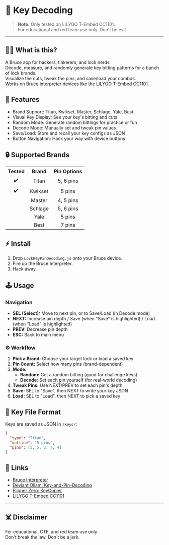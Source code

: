 # 🔑 Key Decoding

> **Note:** Only tested on LILYGO T-Embed CC1101.  
> For educational and red team use only. Don't be evil.

---

## 🏴‍☠️ What is this?

A Bruce app for hackers, tinkerers, and lock nerds.  
Decode, measure, and randomly generate key bitting patterns for a bunch of lock brands.  
Visualize the cuts, tweak the pins, and save/load your combos.  
Works on Bruce interpreter devices like the LILYGO T-Embed CC1101.


## 🚀 Features

- Brand Support: Titan, Kwikset, Master, Schlage, Yale, Best
- Visual Key Display: See your key's bitting and cuts
- Random Mode: Generate random bittings for practice or fun
- Decode Mode: Manually set and tweak pin values
- Save/Load: Store and recall your key configs as JSON
- Button Navigation: Hack your way with device buttons

## 🔒 Supported Brands

<table>
  <tr>
    <th style="text-align:center">Tested</th>
    <th style="text-align:center">Brand</th>
    <th style="text-align:center">Pin Options</th>
  </tr>
  <tr>
    <td style="text-align:center">✔️</td>
    <td style="text-align:center">Titan</td>
    <td style="text-align:center">5, 6 pins</td>
  </tr>
  <tr>
    <td style="text-align:center">✔️</td>
    <td style="text-align:center">Kwikset</td>
    <td style="text-align:center">5 pins</td>
  </tr>
  <tr>
    <td style="text-align:center"></td>
    <td style="text-align:center">Master</td>
    <td style="text-align:center">4, 5 pins</td>
  </tr>
  <tr>
    <td style="text-align:center"></td>
    <td style="text-align:center">Schlage</td>
    <td style="text-align:center">5, 6 pins</td>
  </tr>
  <tr>
    <td style="text-align:center"></td>
    <td style="text-align:center">Yale</td>
    <td style="text-align:center">5 pins</td>
  </tr>
  <tr>
    <td style="text-align:center"></td>
    <td style="text-align:center">Best</td>
    <td style="text-align:center">7 pins</td>
  </tr>
</table>

## ⚡ Install

1. Drop `LockKeyPinDecoding.js` onto your Bruce device.
2. Fire up the Bruce Interpreter.
3. Hack away.


## 🕹️ Usage

### Navigation

- **SEL (Select):** Move to next pin, or to Save/Load (in Decode mode)
- **NEXT:** Increase pin depth / Save (when "Save" is highlighted) / Load (when "Load" is highlighted)
- **PREV:** Decrease pin depth
- **ESC:** Back to main menu

### ⚙️ Workflow

1. **Pick a Brand:** Choose your target lock or load a saved key
2. **Pin Count:** Select how many pins (brand-dependent)
3. **Mode:**  
   - **Random:** Get a random bitting (good for challenge keys)
   - **Decode:** Set each pin yourself (for real-world decoding)
4. **Tweak Pins:** Use NEXT/PREV to set each pin's depth
5. **Save:** SEL to "Save", then NEXT to write your key JSON
6. **Load:** SEL to "Load", then NEXT to pick a saved key


## 📂 Key File Format

Keys are saved as JSON in `/keys/`:

```json
{
  "type": "Titan",
  "outline": "5 pins",
  "pins": [3, 5, 2, 7, 4]
}
```


## 🔗 Links

- [Bruce Interpreter](https://github.com/pr3y/Bruce/wiki/Interpreter)
- [Deviant Ollam: Key-and-Pin-Decoding](https://github.com/deviantollam/Key-and-Pin-Decoding)
- [Flipper Zero: KeyCopier](https://github.com/zinongli/KeyCopier)
- [LILYGO T-Embed CC1101](https://lilygo.cc/products/t-embed-cc1101)

---

## ☠️ Disclaimer

For educational, CTF, and red team use only.  
Don't break the law. Don't be a jerk.
